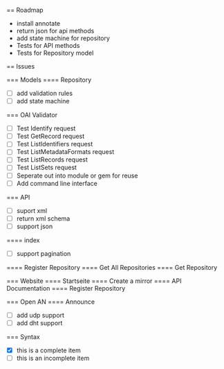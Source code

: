 == Roadmap

* install annotate
* return json for api methods
* add state machine for repository
* Tests for API methods
* Tests for Repository model

== Issues

=== Models
==== Repository

* [ ] add validation rules
* [ ] add state machine

=== OAI Validator

* [ ] Test Identify request
* [ ] Test GetRecord request
* [ ] Test ListIdentifiers request
* [ ] Test ListMetadataFormats request
* [ ] Test ListRecords request
* [ ] Test ListSets request
* [ ] Seperate out into module or gem for reuse
* [ ] Add command line interface

=== API

* [ ] suport xml
* [ ] return xml schema
* [ ] support json

==== index

* [ ] support pagination

==== Register Repository
==== Get All Repositories
==== Get Repository


=== Website
==== Startseite
==== Create a mirror
==== API Documentation
==== Register Repository

=== Open AN
==== Announce

* [ ] add udp support
* [ ] add dht support

=== Syntax

* [x] this is a complete item
* [ ] this is an incomplete item
